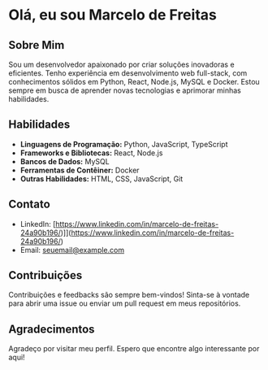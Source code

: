 # Olá, eu sou Marcelo de Freitas

## Sobre Mim

Sou um desenvolvedor apaixonado por criar soluções inovadoras e eficientes. Tenho experiência em desenvolvimento web full-stack, com conhecimentos sólidos em Python, React, Node.js, MySQL e Docker. Estou sempre em busca de aprender novas tecnologias e aprimorar minhas habilidades.

## Habilidades

- **Linguagens de Programação:** Python, JavaScript, TypeScript
- **Frameworks e Bibliotecas:** React, Node.js
- **Bancos de Dados:** MySQL
- **Ferramentas de Contêiner:** Docker
- **Outras Habilidades:** HTML, CSS, JavaScript, Git

## Contato

- LinkedIn: [https://www.linkedin.com/in/marcelo-de-freitas-24a90b196/)]](https://www.linkedin.com/in/marcelo-de-freitas-24a90b196/)
- Email: seuemail@example.com

## Contribuições

Contribuições e feedbacks são sempre bem-vindos! Sinta-se à vontade para abrir uma issue ou enviar um pull request em meus repositórios.

## Agradecimentos

Agradeço por visitar meu perfil. Espero que encontre algo interessante por aqui!

